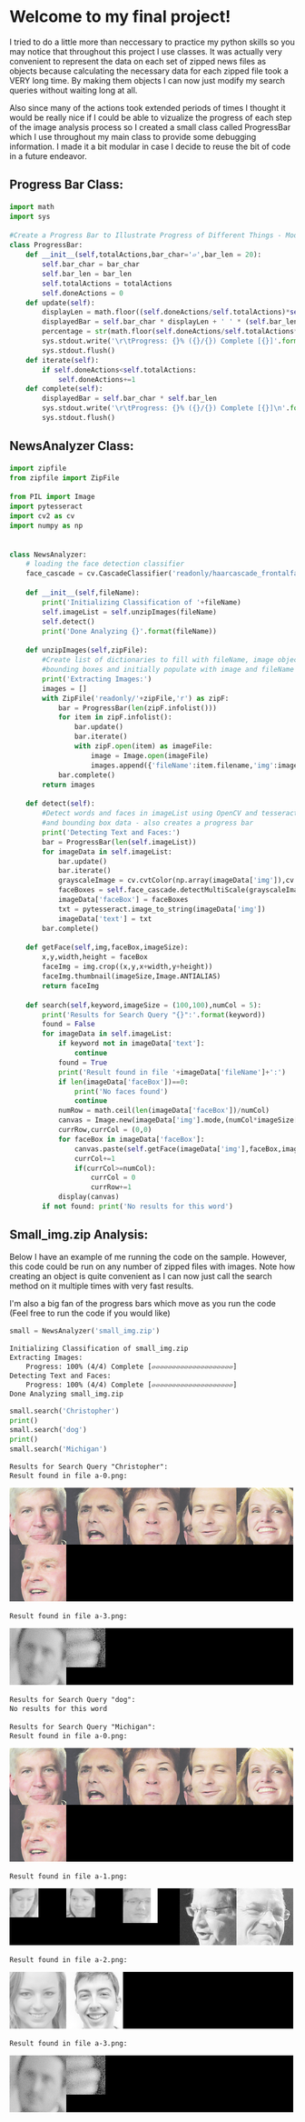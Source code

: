 
# Welcome to my final project!

I tried to do a little more than neccessary to practice my python skills so you may notice that throughout this project I use classes. It was actually very convenient to represent the data on each set of zipped news files as objects because calculating the necessary data for each zipped file took a VERY long time. By making them objects I can now just modify my search queries without waiting long at all.

Also since many of the actions took extended periods of times I thought it would be really nice if I could be able to vizualize the progress of each step of the image analysis process so I created a small class called ProgressBar which I use throughout my main class to provide some debugging information. I made it a bit modular in case I decide to reuse the bit of code in a future endeavor.

## Progress Bar Class:


```python
import math
import sys

#Create a Progress Bar to Illustrate Progress of Different Things - Modular and Reusable
class ProgressBar:
    def __init__(self,totalActions,bar_char='▱',bar_len = 20):
        self.bar_char = bar_char
        self.bar_len = bar_len
        self.totalActions = totalActions
        self.doneActions = 0
    def update(self):
        displayLen = math.floor((self.doneActions/self.totalActions)*self.bar_len)
        displayedBar = self.bar_char * displayLen + ' ' * (self.bar_len - displayLen)
        percentage = str(math.floor(self.doneActions/self.totalActions*100))
        sys.stdout.write('\r\tProgress: {}% ({}/{}) Complete [{}]'.format(percentage,str(self.doneActions),str(self.totalActions),displayedBar))
        sys.stdout.flush()
    def iterate(self):
        if self.doneActions<self.totalActions:
            self.doneActions+=1
    def complete(self):
        displayedBar = self.bar_char * self.bar_len
        sys.stdout.write('\r\tProgress: {}% ({}/{}) Complete [{}]\n'.format('100',str(self.totalActions),str(self.totalActions),displayedBar))
        sys.stdout.flush()
```

## NewsAnalyzer Class:


```python
import zipfile
from zipfile import ZipFile

from PIL import Image
import pytesseract
import cv2 as cv
import numpy as np
        

class NewsAnalyzer:
    # loading the face detection classifier
    face_cascade = cv.CascadeClassifier('readonly/haarcascade_frontalface_default.xml')
    
    def __init__(self,fileName):
        print('Initializing Classification of '+fileName)
        self.imageList = self.unzipImages(fileName)
        self.detect()
        print('Done Analyzing {}'.format(fileName))
        
    def unzipImages(self,zipFile):
        #Create list of dictionaries to fill with fileName, image objects, word information and
        #bounding boxes and initially populate with image and fileName data from ZipFile
        print('Extracting Images:')
        images = []
        with ZipFile('readonly/'+zipFile,'r') as zipF:
            bar = ProgressBar(len(zipF.infolist()))
            for item in zipF.infolist():
                bar.update()
                bar.iterate()
                with zipF.open(item) as imageFile:
                    image = Image.open(imageFile)
                    images.append({'fileName':item.filename,'img':image.convert('RGB')})
            bar.complete()
        return images
    
    def detect(self):
        #Detect words and faces in imageList using OpenCV and tesseract and populate with strings 
        #and bounding box data - also creates a progress bar
        print('Detecting Text and Faces:')
        bar = ProgressBar(len(self.imageList))
        for imageData in self.imageList:
            bar.update()
            bar.iterate()
            grayscaleImage = cv.cvtColor(np.array(imageData['img']),cv.COLOR_BGR2GRAY)
            faceBoxes = self.face_cascade.detectMultiScale(grayscaleImage,1.3, 5)
            imageData['faceBox'] = faceBoxes
            txt = pytesseract.image_to_string(imageData['img'])
            imageData['text'] = txt
        bar.complete()
    
    def getFace(self,img,faceBox,imageSize):
        x,y,width,height = faceBox
        faceImg = img.crop((x,y,x+width,y+height))
        faceImg.thumbnail(imageSize,Image.ANTIALIAS)
        return faceImg
    
    def search(self,keyword,imageSize = (100,100),numCol = 5):
        print('Results for Search Query "{}":'.format(keyword))
        found = False
        for imageData in self.imageList:
            if keyword not in imageData['text']: 
                continue
            found = True
            print('Result found in file '+imageData['fileName']+':')
            if len(imageData['faceBox'])==0: 
                print('No faces found')
                continue
            numRow = math.ceil(len(imageData['faceBox'])/numCol)
            canvas = Image.new(imageData['img'].mode,(numCol*imageSize[0],numRow * imageSize[1]))
            currRow,currCol = (0,0)
            for faceBox in imageData['faceBox']:
                canvas.paste(self.getFace(imageData['img'],faceBox,imageSize),(currCol*imageSize[0],currRow*imageSize[1]))
                currCol+=1
                if(currCol>=numCol):
                    currCol = 0
                    currRow+=1
            display(canvas)
        if not found: print('No results for this word')

```

## Small_img.zip Analysis:
Below I have an example of me running the code on the sample. However, this code could be run on any number of zipped files with images. Note how creating an object is quite convenient as I can now just call the search method on it multiple times with very fast results.

I'm also a big fan of the progress bars which move as you run the code (Feel free to run the code if you would like)


```python
small = NewsAnalyzer('small_img.zip')
```

    Initializing Classification of small_img.zip
    Extracting Images:
    	Progress: 100% (4/4) Complete [▱▱▱▱▱▱▱▱▱▱▱▱▱▱▱▱▱▱▱▱]
    Detecting Text and Faces:
    	Progress: 100% (4/4) Complete [▱▱▱▱▱▱▱▱▱▱▱▱▱▱▱▱▱▱▱▱]
    Done Analyzing small_img.zip



```python
small.search('Christopher')
print()
small.search('dog')
print()
small.search('Michigan')
```

    Results for Search Query "Christopher":
    Result found in file a-0.png:



![png](output_7_1.png)


    Result found in file a-3.png:



![png](output_7_3.png)


    
    Results for Search Query "dog":
    No results for this word
    
    Results for Search Query "Michigan":
    Result found in file a-0.png:



![png](output_7_5.png)


    Result found in file a-1.png:



![png](output_7_7.png)


    Result found in file a-2.png:



![png](output_7_9.png)


    Result found in file a-3.png:



![png](output_7_11.png)

